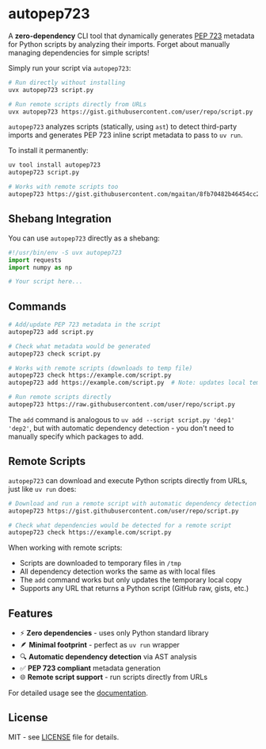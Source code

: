# autopep723

A **zero-dependency** CLI tool that dynamically generates [PEP 723](https://peps.python.org/pep-0723/) metadata for Python scripts by analyzing their imports. Forget about manually managing dependencies for simple scripts!

Simply run your script via `autopep723`:

```bash
# Run directly without installing
uvx autopep723 script.py

# Run remote scripts directly from URLs
uvx autopep723 https://gist.githubusercontent.com/user/repo/script.py
```

`autopep723` analyzes scripts (statically, using `ast`) to detect third-party imports and generates PEP 723 inline script metadata to pass to `uv run`.

To install it permanently:

```bash
uv tool install autopep723
autopep723 script.py

# Works with remote scripts too
autopep723 https://gist.githubusercontent.com/mgaitan/8fb70482b46454cc22cb6f2417afb8ea/raw/757a8a27b96ed17fde37cc908d07a2c471937b3c/autopep723_example.py
```

## Shebang Integration

You can use `autopep723` directly as a shebang:

```python
#!/usr/bin/env -S uvx autopep723
import requests
import numpy as np

# Your script here...
```


## Commands

```bash
# Add/update PEP 723 metadata in the script
autopep723 add script.py

# Check what metadata would be generated
autopep723 check script.py

# Works with remote scripts (downloads to temp file)
autopep723 check https://example.com/script.py
autopep723 add https://example.com/script.py  # Note: updates local temp file only

# Run remote scripts directly
autopep723 https://raw.githubusercontent.com/user/repo/script.py
```

The `add` command is analogous to `uv add --script script.py 'dep1' 'dep2'`, but with automatic dependency detection - you don't need to manually specify which packages to add.

## Remote Scripts

`autopep723` can download and execute Python scripts directly from URLs, just like `uv run` does:

```bash
# Download and run a remote script with automatic dependency detection
autopep723 https://gist.githubusercontent.com/user/repo/script.py

# Check what dependencies would be detected for a remote script
autopep723 check https://example.com/script.py
```

When working with remote scripts:
- Scripts are downloaded to temporary files in `/tmp`
- All dependency detection works the same as with local files
- The `add` command works but only updates the temporary local copy
- Supports any URL that returns a Python script (GitHub raw, gists, etc.)


## Features

- ⚡ **Zero dependencies** - uses only Python standard library
- 🪶 **Minimal footprint** - perfect as `uv run` wrapper
- 🔍 **Automatic dependency detection** via AST analysis
- ✅ **PEP 723 compliant** metadata generation
- 🌐 **Remote script support** - run scripts directly from URLs

For detailed usage see the [documentation](https://autopep723.readthedocs.io/).

## License

MIT - see [LICENSE](LICENSE) file for details.
